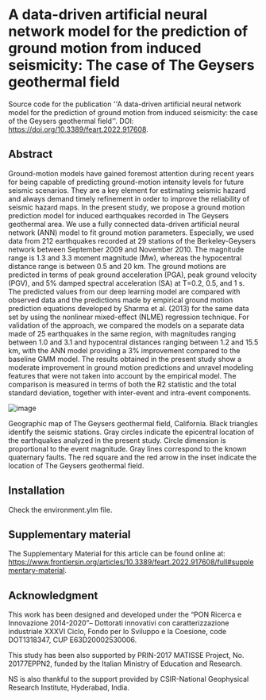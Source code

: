 # A data-driven artificial neural network model for the prediction of ground motion from induced seismicity: The case of The Geysers geothermal field

Source code for the publication ''A data-driven artificial neural network model for the prediction of ground motion from induced seismicity: the case of the Geysers geothermal field''. DOI: https://doi.org/10.3389/feart.2022.917608.


## Abstract
Ground-motion models have gained foremost attention during recent years for being capable of predicting ground-motion intensity levels for future seismic scenarios. They are a key element for estimating seismic hazard and always demand timely refinement in order to improve the reliability of seismic hazard maps. In the present study, we propose a ground motion prediction model for induced earthquakes recorded in The Geysers geothermal area. We use a fully connected data-driven artificial neural network (ANN) model to fit ground motion parameters. Especially, we used data from 212 earthquakes recorded at 29 stations of the Berkeley-Geysers network between September 2009 and November 2010. The magnitude range is 1.3 and 3.3 moment magnitude (Mw), whereas the hypocentral distance range is between 0.5 and 20 km. The ground motions are predicted in terms of peak ground acceleration (PGA), peak ground velocity (PGV), and 5% damped spectral acceleration (SA) at T=0.2, 0.5, and 1 s. The predicted values from our deep learning model are compared with observed data and the predictions made by empirical ground motion prediction equations developed by Sharma et al. (2013) for the same data set by using the nonlinear mixed-effect (NLME) regression technique. For validation of the approach, we compared the models on a separate data made of 25 earthquakes in the same region, with magnitudes ranging between 1.0 and 3.1 and hypocentral distances ranging between 1.2 and 15.5 km, with the ANN model providing a 3% improvement compared to the baseline GMM model. The results obtained in the present study show a moderate improvement in ground motion predictions and unravel modeling features that were not taken into account by the empirical model. The comparison is measured in terms of both the R2 statistic and the total standard deviation, together with inter-event and intra-event components.

![image](https://github.com/MODAL-UNINA/ANN-for-ground-motion-from-induced-seismicity-the-case-of-the-Geysers-geothermal-field/assets/152622661/e8cc7b44-8989-43ff-8bf0-2af4344ae784)

Geographic map of The Geysers geothermal field, California. Black triangles identify the seismic stations. Gray circles indicate the epicentral location of the earthquakes analyzed in the present study. Circle dimension is proportional to the event magnitude. Gray lines correspond to the known quaternary faults. The red square and the red arrow in the inset indicate the location of The Geysers geothermal field.

## Installation
Check the environment.ylm file.

## Supplementary material
The Supplementary Material for this article can be found online at: https://www.frontiersin.org/articles/10.3389/feart.2022.917608/full#supplementary-material. 

## Acknowledgment
This work has been designed and developed under the “PON Ricerca e Innovazione 2014-2020”– Dottorati innovativi con caratterizzazione industriale XXXVI Ciclo, Fondo per lo Sviluppo e la Coesione, code DOT1318347, CUP E63D20002530006.

This study has been also supported by PRIN-2017 MATISSE Project, No. 20177EPPN2, funded by the Italian Ministry of Education and Research.

NS is also thankful to the support provided by CSIR-National Geophysical Research Institute, Hyderabad, India.
